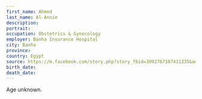 ```yaml
---
first_name: Ahmed
last_name: Al-Annie
description: 
portrait: 
occupation: Obstetrics & Gynecology
employer: Banha Insurance Hospital
city: Banha
province: 
country: Egypt
source: https://m.facebook.com/story.php?story_fbid=3092767187411335&amp;id=290713350950080
birth_date: 
death_date: 
---
```


Age unknown.